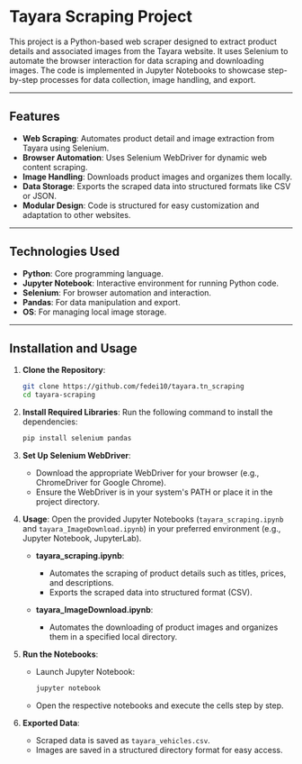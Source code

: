 
# Tayara Scraping Project

This project is a Python-based web scraper designed to extract product details and associated images from the Tayara website. It uses Selenium to automate the browser interaction for data scraping and downloading images. The code is implemented in Jupyter Notebooks to showcase step-by-step processes for data collection, image handling, and export.

---

## Features

- **Web Scraping**: Automates product detail and image extraction from Tayara using Selenium.
- **Browser Automation**: Uses Selenium WebDriver for dynamic web content scraping.
- **Image Handling**: Downloads product images and organizes them locally.
- **Data Storage**: Exports the scraped data into structured formats like CSV or JSON.
- **Modular Design**: Code is structured for easy customization and adaptation to other websites.

---

## Technologies Used

- **Python**: Core programming language.
- **Jupyter Notebook**: Interactive environment for running Python code.
- **Selenium**: For browser automation and interaction.
- **Pandas**: For data manipulation and export.
- **OS**: For managing local image storage.

---

## Installation and Usage

1. **Clone the Repository**:
   ```bash
   git clone https://github.com/fedei10/tayara.tn_scraping
   cd tayara-scraping
   ```

2. **Install Required Libraries**:
   Run the following command to install the dependencies:
   ```bash
   pip install selenium pandas
   ```

3. **Set Up Selenium WebDriver**:
   - Download the appropriate WebDriver for your browser (e.g., ChromeDriver for Google Chrome).
   - Ensure the WebDriver is in your system's PATH or place it in the project directory.

4. **Usage**:
   Open the provided Jupyter Notebooks (`tayara_scraping.ipynb` and `tayara_ImageDownload.ipynb`) in your preferred environment (e.g., Jupyter Notebook, JupyterLab).

   - **tayara_scraping.ipynb**:
     - Automates the scraping of product details such as titles, prices, and descriptions.
     - Exports the scraped data into structured format (CSV).

   - **tayara_ImageDownload.ipynb**:
     - Automates the downloading of product images and organizes them in a specified local directory.

5. **Run the Notebooks**:
   - Launch Jupyter Notebook:
     ```bash
     jupyter notebook
     ```
   - Open the respective notebooks and execute the cells step by step.

6. **Exported Data**:
   - Scraped data is saved as `tayara_vehicles.csv`.
   - Images are saved in a structured directory format for easy access.
